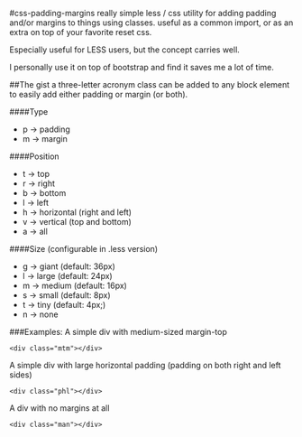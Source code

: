 #css-padding-margins
really simple less / css utility for adding padding and/or margins to things using classes. useful as a common import, or as an extra on top of your favorite reset css.

Especially useful for LESS users, but the concept carries well.

I personally use it on top of bootstrap and find it saves me a lot of time.

##The gist
a three-letter acronym class can be added to any block element to easily add either padding or margin (or both).

####Type
* p -> padding
* m -> margin

####Position
* t -> top
* r -> right
* b -> bottom
* l -> left
* h -> horizontal (right and left)
* v -> vertical (top and bottom)
* a -> all

####Size
(configurable in .less version)

* g -> giant (default: 36px)
* l -> large (default: 24px)
* m -> medium (default: 16px)
* s -> small (default: 8px)
* t -> tiny (default: 4px;)
* n -> none

###Examples:
A simple div with medium-sized margin-top
```
<div class="mtm"></div>
```

A simple div with large horizontal padding (padding on both right and left sides)
```
<div class="phl"></div>
```

A div with no margins at all
```
<div class="man"></div>
```
